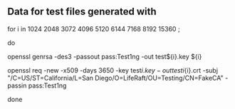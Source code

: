 ## Data for test files generated with

for i in 1024 2048 3072 4096 5120 6144 7168 8192 15360 ;

 do

   openssl genrsa -des3 -passout pass:Test1ng -out test${i}.key ${i}

   openssl req -new -x509 -days 3650 -key test${i}.key -out testi${i}.crt -subj "/C=US/ST=California/L=San Diego/O=LifeRaft/OU=Testing/CN=FakeCA" -passin pass:Test1ng

done